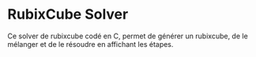 # RubixCube Solver

Ce solver de rubixcube codé en C, permet de générer un rubixcube, de le mélanger et de le résoudre en affichant les étapes.
